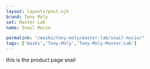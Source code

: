 ```yaml
---
layout: layouts/post.njk
brand: Tony Moly
set: Master Lab
name: Snail Mucin

permalink: "/masks/tony-moly/master-lab/snail-mucin/"
tags: ['masks','Tony-Moly','Tony-Moly-Master-Lab']
---
```

this is the product page snail